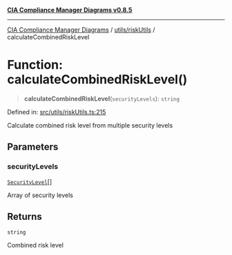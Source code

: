 [**CIA Compliance Manager Diagrams v0.8.5**](../../../README.md)

***

[CIA Compliance Manager Diagrams](../../../modules.md) / [utils/riskUtils](../README.md) / calculateCombinedRiskLevel

# Function: calculateCombinedRiskLevel()

> **calculateCombinedRiskLevel**(`securityLevels`): `string`

Defined in: [src/utils/riskUtils.ts:215](https://github.com/Hack23/cia-compliance-manager/blob/3ae0301247f765ba03c8c0fe645db4718bb8af76/src/utils/riskUtils.ts#L215)

Calculate combined risk level from multiple security levels

## Parameters

### securityLevels

[`SecurityLevel`](../../../types/cia/type-aliases/SecurityLevel.md)[]

Array of security levels

## Returns

`string`

Combined risk level

